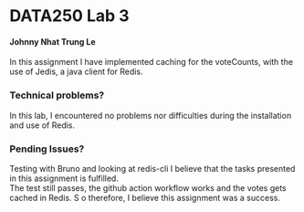 #  **DATA250 Lab 3**
####  **Johnny Nhat Trung Le**

In this assignment I have implemented caching for the voteCounts, 
with the use of Jedis, a java client for Redis.

### Technical problems?
In this lab, I encountered no problems nor difficulties during the installation and use of Redis.

### Pending Issues?
Testing with Bruno and looking at redis-cli I believe that the tasks presented in this assignment is fulfilled.  
The test still passes, the github action workflow works and the votes gets cached in Redis. S
o therefore, I believe this assignment was a success.